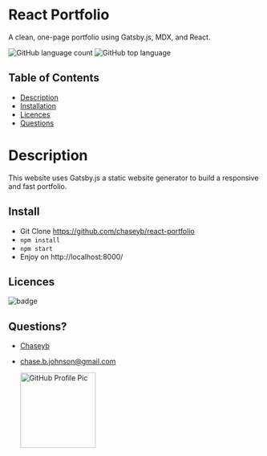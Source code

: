 # React Portfolio

<!-- [![License: MIT](https://img.shields.io/badge/License-MIT-blue.svg)](https://opensource.org/licenses/MIT) [![Netlify Status](https://api.netlify.com/api/v1/badges/16b36180-0897-40c5-925c-fefa0232555c/deploy-status)](https://app.netlify.com/sites/gatsby-starter-portfolio-minimal/deploys) -->

A clean, one-page portfolio using Gatsby.js, MDX, and React.

<!-- [Website Link](https://chasejohnson.dev/ "Website Link") -->

![GitHub language count](https://img.shields.io/github/languages/count/chaseyb/react-portfolio)
![GitHub top language](https://img.shields.io/github/languages/top/chaseyb/react-portfolio)

## Table of Contents

- [Description](#description)
- [Installation](#install)
- [Licences](#licences)
- [Questions](#questions)

# Description

This website uses Gatsby.js a static website generator to build a responsive and fast portfolio.

## Install

- Git Clone https://github.com/chaseyb/react-portfolio
- `npm install`
- `npm start`
- Enjoy on http://localhost:8000/

## Licences

![badge](https://img.shields.io/badge/License-Open-blue.svg)

## Questions?

- [Chaseyb](https://github.com/Chaseyb)
- <chase.b.johnson@gmail.com>

  <img src="https://github.com/Chaseyb.png" alt="GitHub Profile Pic" width="150" height="150">
